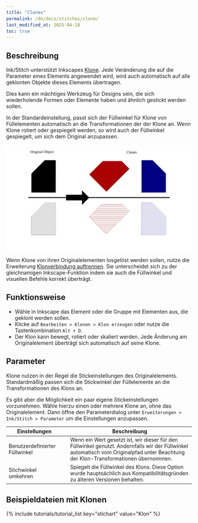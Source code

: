 ```yaml
---
title: "Clones"
permalink: /de/docs/stitches/clone/
last_modified_at: 2025-04-18
toc: true
---
```

## Beschreibung

Ink/Stitch unterstützt Inkscapes [Klone](https://inkscape-manuals.readthedocs.io/en/latest/cloning-objects.html).
Jede Veränderung die auf die Parameter eines Elements angewendet wird, wird auch automatisch auf alle geklonten Objekte dieses Elements übertragen.

Dies kann ein mächtiges Werkzeug für Designs sein, die sich wiederholende Formen oder Elemente haben und ähnlich gestickt werden sollen.

In der Standardeinstellung, passt sich der Füllwinkel für Klone von Füllelementen automatisch an die Transformationen der der Klone an.
Wenn Klone rotiert oder gespiegelt werden, so wird auch der Füllwinkel gespiegelt, um sich dem Original anzupassen.

![Clone fill angle example](/assets/images/docs/clone-fill-angle.svg)

Wenn Klone von ihren Originalelementen losgelöst werden sollen, nutze die Erweiterung [Klonverbindung auftrennen](/de/docs/edit/#klonverbindung-auftrennen).
Sie unterscheidet sich zu der gleichnamigen Inkscape-Funktion indem sie auch die Füllwinkel und visuellen Befehle korrekt überträgt.

## Funktionsweise

* Wähle in Inkscape das Element oder die Gruppe mit Elementen aus, die geklont werden sollen.
* Klicke auf `Bearbeiten > Klonen > Klon erzeugen` oder nutze die Tastenkombination `Alt + D`.
* Der Klon kann bewegt, rotiert oder skaliert werden. Jede Änderung am Originalelement überträgt sich automatisch auf seine Klone.

## Parameter

Klone nutzen in der Regel die Stickeinstellungen des Originalelements.
Standardmäßig passen sich die Stickwinkel der Füllelemente an die Transformationen des Klons an.

Es gibt aber die Möglichkeit ein paar eigene Stickeinstellungen vorzunehmen.
Wähle hierzu einen oder mehrere Klone an, ohne das Originalelement. Dann öffne den Parameterdialog unter `Erweiterungen > Ink/Stitch > Parameter` um die Einstellungen anzupassen.

Einstellungen||Beschreibung
---|---|---
Benutzerdefinierter Füllwinkel  ||Wenn ein Wert gesetzt ist, wir dieser für den Füllwinkel genutzt. Andernfalls wir der Füllwinkel automatisch vom Originalpfad unter Beachtung der Klon-Transformationen übernommen.
Stichwinkel umkehren            ||Spiegelt die Füllwinkel des Klons. Diese Option wurde hauptsächlich aus Kompatibilitätsgründen zu älteren Versionen behalten.

## Beispieldateien mit Klonen

{% include tutorials/tutorial_list key="stichart" value="Klon" %}
